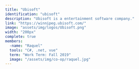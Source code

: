 ```yaml
---
title: "Ubisoft"
identification: "ubisoft"
description: "Ubisoft is a entertainment software company."
link: "https://winnipeg.ubisoft.com/"
image: "assets/img/logos/Ubisoft.png"
width: "200px"
complete: true
members:
  -name: "Raquel"
  tools: "C#, .net, vue"
  term: "Work Term: Fall 2019"
  image: "/assets/img/co-op/raquel.jpg"
---
```

